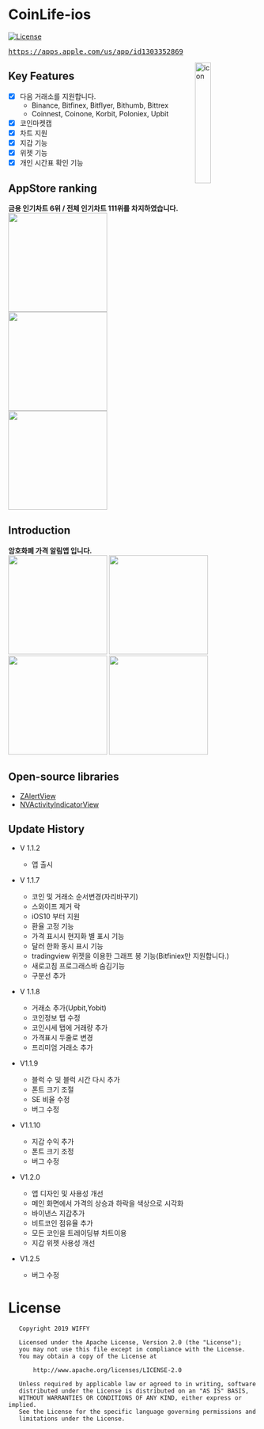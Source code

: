 # CoinLife-ios
[![License](https://img.shields.io/badge/License-Apache%202.0-blue.svg)](https://opensource.org/licenses/Apache-2.0)
</br>

<pre><a href="https://apps.apple.com/us/app/id1303352869">https://apps.apple.com/us/app/id1303352869</a></pre>

<img alt="icon" src="https://user-images.githubusercontent.com/8678595/66800569-994ea100-ef50-11e9-90aa-8feb27ec74bd.png" align="right" width="25%">

## Key Features
- [x] 다음 거래소를 지원합니다. 
  - Binance, Bitfinex, Bitflyer, Bithumb, Bittrex
  - Coinnest, Coinone, Korbit, Poloniex, Upbit
- [x] 코인마켓캡
- [x] 차트 지원
- [x] 지갑 기능
- [x] 위젯 기능
- [x] 개인 시간표 확인 기능

## AppStore ranking
**금용 인기차트 6위 / 전체 인기차트 111위를 차지하였습니다.**<br>
<img src='https://github.com/jungh0/CoinLife-ios/blob/master/resource/0.png' width='200px'/>
<img src='https://github.com/jungh0/CoinLife-ios/blob/master/resource/1.png' width='200px'/>
<img src='https://github.com/jungh0/CoinLife-ios/blob/master/resource/2.png' width='200px'/>
<br>

## Introduction
**암호화폐 가격 알림앱 입니다.**<br>
<img src='https://github.com/jungh0/CoinLife-ios/blob/master/resource/x/1.jpg' width='200px'/>
<img src='https://github.com/jungh0/CoinLife-ios/blob/master/resource/x/2.jpg' width='200px'/>
<img src='https://github.com/jungh0/CoinLife-ios/blob/master/resource/x/3.jpg' width='200px'/>
<img src='https://github.com/jungh0/CoinLife-ios/blob/master/resource/x/4.jpg' width='200px'/>


## Open-source libraries
- [ZAlertView](https://github.com/zelic91/ZAlertView)
- [NVActivityIndicatorView](https://github.com/ninjaprox/NVActivityIndicatorView)

## Update History
- V 1.1.2
  - 앱 출시

- V 1.1.7
  - 코인 및 거래소 순서변경(자리바꾸기)
  - 스와이프 제거 락
  - iOS10 부터 지원
  - 환율 고정 기능
  - 가격 표시시 현지화 별 표시 기능
  - 달러 한화 동시 표시 기능
  - tradingview 위젯을 이용한 그래프 봉 기능(Bitfiniex만 지원합니다.)
  - 새로고침 프로그래스바 숨김기능
  - 구분선 추가

- V 1.1.8
  - 거래소 추가(Upbit,Yobit)
  - 코인정보 탭 수정
  - 코인시세 탭에 거래량 추가
  - 가격표시 두줄로 변경
  - 프리미엄 거래소 추가

- V1.1.9
  - 블럭 수 및 블럭 시간 다시 추가
  - 폰트 크기 조절
  - SE 비율 수정
  - 버그 수정

- V1.1.10
  - 지갑 수익 추가
  - 폰트 크기 조정
  - 버그 수정

- V1.2.0
  - 앱 디자인 및 사용성 개선
  - 메인 화면에서 가격의 상승과 하락을 색상으로 시각화
  - 바이낸스 지갑추가
  - 비트코인 점유율 추가
  - 모든 코인을 트레이딩뷰 차트이용
  - 지갑 위젯 사용성 개선

- V1.2.5
  - 버그 수정
   
# License

```
   Copyright 2019 WIFFY

   Licensed under the Apache License, Version 2.0 (the "License");
   you may not use this file except in compliance with the License.
   You may obtain a copy of the License at

       http://www.apache.org/licenses/LICENSE-2.0

   Unless required by applicable law or agreed to in writing, software
   distributed under the License is distributed on an "AS IS" BASIS,
   WITHOUT WARRANTIES OR CONDITIONS OF ANY KIND, either express or implied.
   See the License for the specific language governing permissions and
   limitations under the License.
   ```
